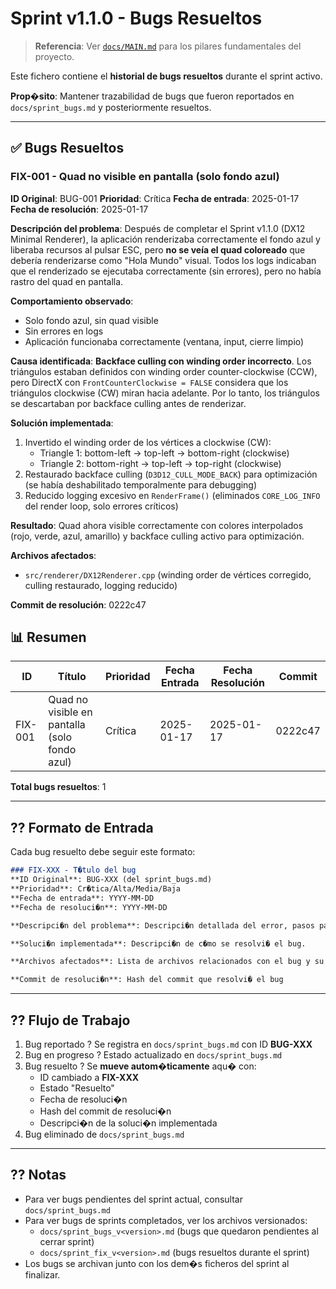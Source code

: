 ﻿# Sprint v1.1.0 - Bugs Resueltos

> **Referencia**: Ver [`docs/MAIN.md`](MAIN.md) para los pilares fundamentales del proyecto.

Este fichero contiene el **historial de bugs resueltos** durante el sprint activo.

**Prop�sito**: Mantener trazabilidad de bugs que fueron reportados en `docs/sprint_bugs.md` y posteriormente resueltos.

---

## ✅ Bugs Resueltos

### FIX-001 - Quad no visible en pantalla (solo fondo azul)
**ID Original**: BUG-001
**Prioridad**: Crítica
**Fecha de entrada**: 2025-01-17
**Fecha de resolución**: 2025-01-17

**Descripción del problema**: Después de completar el Sprint v1.1.0 (DX12 Minimal Renderer), la aplicación renderizaba correctamente el fondo azul y liberaba recursos al pulsar ESC, pero **no se veía el quad coloreado** que debería renderizarse como "Hola Mundo" visual. Todos los logs indicaban que el renderizado se ejecutaba correctamente (sin errores), pero no había rastro del quad en pantalla.

**Comportamiento observado**:
- Solo fondo azul, sin quad visible
- Sin errores en logs
- Aplicación funcionaba correctamente (ventana, input, cierre limpio)

**Causa identificada**: **Backface culling con winding order incorrecto**. Los triángulos estaban definidos con winding order counter-clockwise (CCW), pero DirectX con `FrontCounterClockwise = FALSE` considera que los triángulos clockwise (CW) miran hacia adelante. Por lo tanto, los triángulos se descartaban por backface culling antes de renderizar.

**Solución implementada**:
1. Invertido el winding order de los vértices a clockwise (CW):
   - Triangle 1: bottom-left → top-left → bottom-right (clockwise)
   - Triangle 2: bottom-right → top-left → top-right (clockwise)
2. Restaurado backface culling (`D3D12_CULL_MODE_BACK`) para optimización (se había deshabilitado temporalmente para debugging)
3. Reducido logging excesivo en `RenderFrame()` (eliminados `CORE_LOG_INFO` del render loop, solo errores críticos)

**Resultado**: Quad ahora visible correctamente con colores interpolados (rojo, verde, azul, amarillo) y backface culling activo para optimización.

**Archivos afectados**: 
- `src/renderer/DX12Renderer.cpp` (winding order de vértices corregido, culling restaurado, logging reducido)

**Commit de resolución**: 0222c47


## 📊 Resumen

| ID | Título | Prioridad | Fecha Entrada | Fecha Resolución | Commit |
|----|--------|-----------|---------------|------------------|--------|
| FIX-001 | Quad no visible en pantalla (solo fondo azul) | Crítica | 2025-01-17 | 2025-01-17 | 0222c47 |

**Total bugs resueltos**: 1

---

## ?? Formato de Entrada

Cada bug resuelto debe seguir este formato:

```markdown
### FIX-XXX - T�tulo del bug
**ID Original**: BUG-XXX (del sprint_bugs.md)
**Prioridad**: Cr�tica/Alta/Media/Baja
**Fecha de entrada**: YYYY-MM-DD
**Fecha de resoluci�n**: YYYY-MM-DD

**Descripci�n del problema**: Descripci�n detallada del error, pasos para reproducir, comportamiento esperado vs observado.

**Soluci�n implementada**: Descripci�n de c�mo se resolvi� el bug.

**Archivos afectados**: Lista de archivos relacionados con el bug y su resoluci�n

**Commit de resoluci�n**: Hash del commit que resolvi� el bug
```

---

## ?? Flujo de Trabajo

1. Bug reportado ? Se registra en `docs/sprint_bugs.md` con ID **BUG-XXX**
2. Bug en progreso ? Estado actualizado en `docs/sprint_bugs.md`
3. Bug resuelto ? Se **mueve autom�ticamente** aqu� con:
   - ID cambiado a **FIX-XXX**
   - Estado "Resuelto"
   - Fecha de resoluci�n
   - Hash del commit de resoluci�n
   - Descripci�n de la soluci�n implementada
4. Bug eliminado de `docs/sprint_bugs.md`

---

## ?? Notas

- Para ver bugs pendientes del sprint actual, consultar `docs/sprint_bugs.md`
- Para ver bugs de sprints completados, ver los archivos versionados:
  - `docs/sprint_bugs_v<version>.md` (bugs que quedaron pendientes al cerrar sprint)
  - `docs/sprint_fix_v<version>.md` (bugs resueltos durante el sprint)
- Los bugs se archivan junto con los dem�s ficheros del sprint al finalizar.

